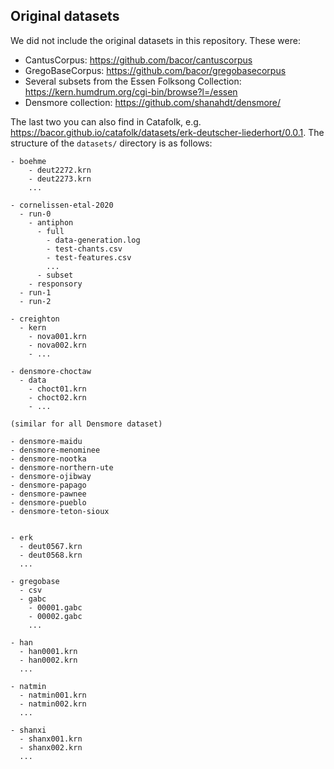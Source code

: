 Original datasets 
-----------------

We did not include the original datasets in this repository. These were:

- CantusCorpus: https://github.com/bacor/cantuscorpus
- GregoBaseCorpus: https://github.com/bacor/gregobasecorpus
- Several subsets from the Essen Folksong Collection: https://kern.humdrum.org/cgi-bin/browse?l=/essen
- Densmore collection: https://github.com/shanahdt/densmore/

The last two you can also find in Catafolk, e.g. https://bacor.github.io/catafolk/datasets/erk-deutscher-liederhort/0.0.1. 
The structure of the `datasets/` directory is as follows:

```
- boehme
    - deut2272.krn
    - deut2273.krn
    ...

- cornelissen-etal-2020
  - run-0
    - antiphon
      - full 
        - data-generation.log  
        - test-chants.csv
        - test-features.csv
        ...
      - subset
    - responsory
  - run-1
  - run-2

- creighton
  - kern
    - nova001.krn
    - nova002.krn
    - ...

- densmore-choctaw
  - data
    - choct01.krn
    - choct02.krn
    - ...

(similar for all Densmore dataset)

- densmore-maidu
- densmore-menominee
- densmore-nootka
- densmore-northern-ute
- densmore-ojibway
- densmore-papago
- densmore-pawnee
- densmore-pueblo
- densmore-teton-sioux


- erk
  - deut0567.krn
  - deut0568.krn
  ...

- gregobase
  - csv
  - gabc
    - 00001.gabc
    - 00002.gabc
    ...

- han
  - han0001.krn
  - han0002.krn
  ...

- natmin
  - natmin001.krn
  - natmin002.krn
  ...

- shanxi
  - shanx001.krn
  - shanx002.krn
  ...
```